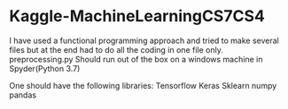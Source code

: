 # Kaggle-MachineLearningCS7CS4

I have used a functional programming approach and tried to make several files but at the end had to do all the coding in one file only.
preprocessing.py Should run out of the box on a windows machine in Spyder(Python 3.7)

One should have the following libraries:
    Tensorflow
    Keras
    Sklearn
    numpy
    pandas

